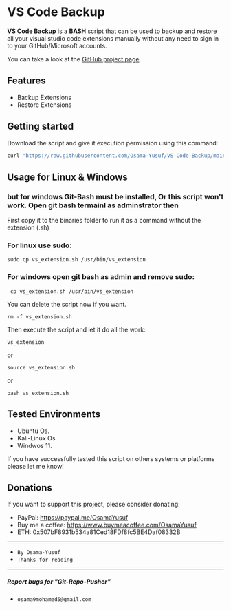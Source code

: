 
# VS Code Backup

**VS Code Backup** is a **BASH** script that can be used to backup and restore all your visual studio code extensions manually without any need to sign in to your GitHub/Microsoft accounts.

You can take a look at the [GitHub project page](https://github.com/Osama-Yusuf/VS-Code-Backup).


## Features

* Backup Extensions
* Restore Extensions


## Getting started

Download the script and give it execution permission using this command:

```bash
curl "https://raw.githubusercontent.com/Osama-Yusuf/VS-Code-Backup/main/vs_extension.sh" -o vs_extension.sh && chmod +x vs_extension.sh
```

## Usage for Linux & Windows
### but for windows Git-Bash must be installed, Or this script won't work. Open git bash termainl as adminstrator then

First copy it to the binaries folder to run it as a command without the extension (.sh)

### For linux use sudo:

```
sudo cp vs_extension.sh /usr/bin/vs_extension
```

### For windows open git bash as admin and remove sudo:

```
 cp vs_extension.sh /usr/bin/vs_extension
``` 

You can delete the script now if you want.

```
rm -f vs_extension.sh
```

Then execute the script and let it do all the work:

```
vs_extension
```
or
```
source vs_extension.sh
```
or
```
bash vs_extension.sh
```

## Tested Environments

* Ubuntu Os.
* Kali-Linux Os.
* Windwos 11.

If you have successfully tested this script on others systems or platforms please let me know!

## Donations

 If you want to support this project, please consider donating:
 * PayPal: https://paypal.me/OsamaYusuf
 * Buy me a coffee: https://www.buymeacoffee.com/OsamaYusuf
 * ETH: 0x507bF8931b534a81Ced18FDf8fc5BE4Daf08332B

---

* `By Osama-Yusuf`
* `Thanks for reading`

-------
##### Report bugs for "Git-Repo-Pusher"
* `osama9mohamed5@gmail.com`